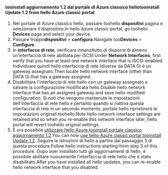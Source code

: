 <!--author=SharS last changed: 03/17/2016-->

#### <a name="tooinstall-update-12-from-hello-azure-classic-portal"></a><span data-ttu-id="4c2a1-101">tooinstall aggiornamento 1.2 dal portale di Azure classico hello</span><span class="sxs-lookup"><span data-stu-id="4c2a1-101">tooinstall Update 1.2 from hello Azure classic portal</span></span>
1. <span data-ttu-id="4c2a1-102">Nel portale di Azure classico hello, passare toohello **dispositivi** pagina e selezionare il dispositivo.</span><span class="sxs-lookup"><span data-stu-id="4c2a1-102">In hello Azure classic portal, go toohello **Devices** page and select your device.</span></span>
2. <span data-ttu-id="4c2a1-103">Passare troppo**dispositivi** > **configura**.</span><span class="sxs-lookup"><span data-stu-id="4c2a1-103">Navigate too**Devices** > **Configure**.</span></span>
3. <span data-ttu-id="4c2a1-104">In **interfacce di rete**, verificare innanzitutto di disporre di almeno un’interfaccia di rete abilitata per iSCSI.</span><span class="sxs-lookup"><span data-stu-id="4c2a1-104">Under **Network Interfaces**, first verify that you have at least one network interface that is iSCSI-enabled.</span></span> <span data-ttu-id="4c2a1-105">Individuare quindi hello interfaccia di rete (diverse da DATA 0) è un gateway assegnato.</span><span class="sxs-lookup"><span data-stu-id="4c2a1-105">Then locate hello network interface (other than DATA 0) that has a gateway assigned.</span></span>
4. <span data-ttu-id="4c2a1-106">Disabilitare l'interfaccia di rete hello con un gateway assegnato e salvare la configurazione modificata hello.</span><span class="sxs-lookup"><span data-stu-id="4c2a1-106">Disable hello network interface that has an assigned gateway and save hello modified configuration.</span></span> <span data-ttu-id="4c2a1-107">Si noti che vengono mantenute le impostazioni dell'interfaccia di rete hello e pertanto quando si riattiva questa interfaccia di rete in un secondo momento, portale hello ripristinerà le impostazioni originali toohello.</span><span class="sxs-lookup"><span data-stu-id="4c2a1-107">Note hello network interface settings are retained and so when you re-enable this network interface later, hello portal will revert toohello original settings.</span></span>
5. <span data-ttu-id="4c2a1-108">È ora possibile [utilizzare hello Azure tooinstall portale classico aggiornamento 1.2](#install-update-12-via-the-azure-classic-portal).</span><span class="sxs-lookup"><span data-stu-id="4c2a1-108">You can now [use hello Azure classic portal tooinstall Update 1.2](#install-update-12-via-the-azure-classic-portal).</span></span> <span data-ttu-id="4c2a1-109">Seguire le istruzioni di hello a partire dal passaggio 3 di questa procedura.</span><span class="sxs-lookup"><span data-stu-id="4c2a1-109">Follow hello instructions starting from step 3 of this procedure.</span></span> <span data-ttu-id="4c2a1-110">Dopo aver installato tutti gli aggiornamenti di hello, è possibile abilitare nuovamente l'interfaccia di rete hello che è stato disabilitato.</span><span class="sxs-lookup"><span data-stu-id="4c2a1-110">After you have installed all hello updates, you can re-enable hello network interface that you disabled.</span></span>

